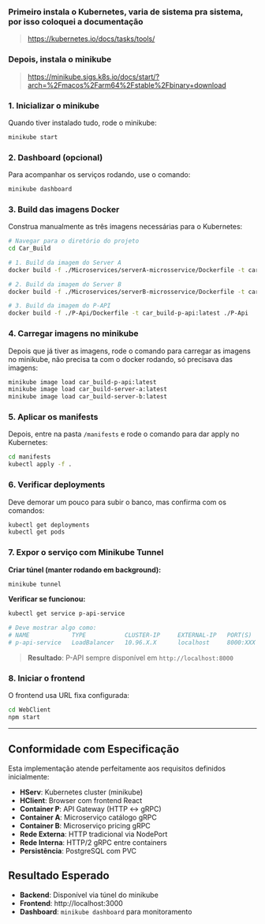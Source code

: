 ### **Primeiro instala o Kubernetes, varia de sistema pra sistema, por isso coloquei a documentação**

> https://kubernetes.io/docs/tasks/tools/

### **Depois, instala o minikube**

> https://minikube.sigs.k8s.io/docs/start/?arch=%2Fmacos%2Farm64%2Fstable%2Fbinary+download

### **1. Inicializar o minikube**

Quando tiver instalado tudo, rode o minikube:

```bash
minikube start
```

### **2. Dashboard (opcional)**

Para acompanhar os serviços rodando, use o comando:

```bash
minikube dashboard
```

### **3. Build das imagens Docker**

Construa manualmente as três imagens necessárias para o Kubernetes:

```bash
# Navegar para o diretório do projeto
cd Car_Build

# 1. Build da imagem do Server A
docker build -f ./Microservices/serverA-microsservice/Dockerfile -t car_build-server-a:latest .

# 2. Build da imagem do Server B
docker build -f ./Microservices/serverB-microsservice/Dockerfile -t car_build-server-b:latest .

# 3. Build da imagem do P-API
docker build -f ./P-Api/Dockerfile -t car_build-p-api:latest ./P-Api
```

### **4. Carregar imagens no minikube**

Depois que já tiver as imagens, rode o comando para carregar as imagens no minikube, não precisa ta com o docker rodando, só precisava das imagens:

```bash
minikube image load car_build-p-api:latest
minikube image load car_build-server-a:latest
minikube image load car_build-server-b:latest
```

### **5. Aplicar os manifests**

Depois, entre na pasta `/manifests` e rode o comando para dar apply no Kubernetes:

```bash
cd manifests
kubectl apply -f .
```

### **6. Verificar deployments**

Deve demorar um pouco para subir o banco, mas confirma com os comandos:

```bash
kubectl get deployments
kubectl get pods
```

### **7. Expor o serviço com Minikube Tunnel**

**Criar túnel (manter rodando em background):**
```bash
minikube tunnel
```

**Verificar se funcionou:**
```bash
kubectl get service p-api-service

# Deve mostrar algo como:
# NAME            TYPE           CLUSTER-IP     EXTERNAL-IP   PORT(S)    AGE
# p-api-service   LoadBalancer   10.96.X.X      localhost     8000:XXX   1m
```

> **Resultado**: P-API sempre disponível em `http://localhost:8000`

### **8. Iniciar o frontend**

O frontend usa URL fixa configurada:
```bash
cd WebClient
npm start
```

---

## **Conformidade com Especificação**

Esta implementação atende perfeitamente aos requisitos definidos inicialmente:

- **HServ**: Kubernetes cluster (minikube)
- **HClient**: Browser com frontend React
- **Container P**: API Gateway (HTTP ↔ gRPC)
- **Container A**: Microserviço catálogo gRPC
- **Container B**: Microserviço pricing gRPC
- **Rede Externa**: HTTP tradicional via NodePort
- **Rede Interna**: HTTP/2 gRPC entre containers
- **Persistência**: PostgreSQL com PVC

## **Resultado Esperado**

- **Backend**: Disponível via túnel do minikube
- **Frontend**: http://localhost:3000
- **Dashboard**: `minikube dashboard` para monitoramento

